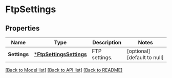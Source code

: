# FtpSettings

## Properties
Name | Type | Description | Notes
------------ | ------------- | ------------- | -------------
**Settings** | [***FtpSettingsSettings**](FtpSettingsSettings.md) | FTP settings. | [optional] [default to null]

[[Back to Model list]](../README.md#documentation-for-models) [[Back to API list]](../README.md#documentation-for-api-endpoints) [[Back to README]](../README.md)


